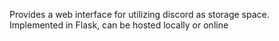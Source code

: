 Provides a web interface for utilizing discord as storage space. Implemented in Flask, can be hosted locally or online
